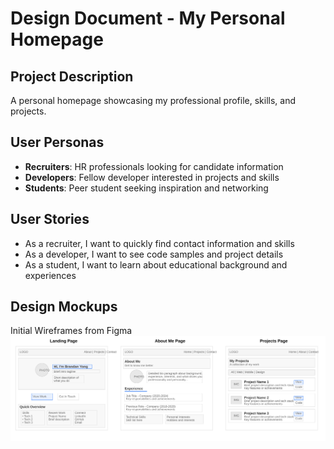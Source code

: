 # Design Document - My Personal Homepage

## Project Description

A personal homepage showcasing my professional profile, skills, and projects.

## User Personas

- **Recruiters**: HR professionals looking for candidate information
- **Developers**: Fellow developer interested in projects and skills
- **Students**: Peer student seeking inspiration and networking

## User Stories

- As a recruiter, I want to quickly find contact information and skills
- As a developer, I want to see code samples and project details
- As a student, I want to learn about educational background and experiences

## Design Mockups
Initial Wireframes from Figma
![Initial Mockups](../images/wireframes.svg)
